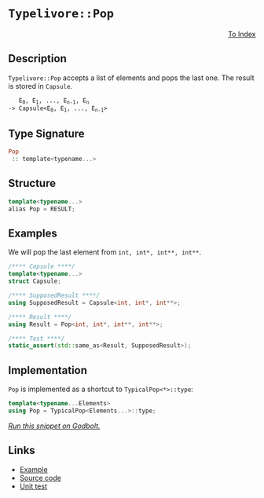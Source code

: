 <!-- Copyright 2024 Feng Mofan
SPDX-License-Identifier: Apache-2.0 -->

# `Typelivore::Pop`

<p style='text-align: right;'><a href="../../../facilities/metafunctions.md#typelivore-pop">To Index</a></p>

## Description

`Typelivore::Pop` accepts a list of elements and pops the last one. The result is stored in `Capsule`.

<pre><code>   E<sub>0</sub>, E<sub>1</sub>, ..., E<sub>n-1</sub>, E<sub>n</sub>
-> Capsule&lt;E<sub>0</sub>, E<sub>1</sub>, ..., E<sub>n-1</sub>&gt;</code></pre>

## Type Signature

```Haskell
Pop
 :: template<typename...>
```

## Structure

```C++
template<typename...>
alias Pop = RESULT;
```

## Examples

We will pop the last element from `int, int*, int**, int**`.

```C++
/**** Capsule ****/
template<typename...>
struct Capsule;

/**** SupposedResult ****/
using SupposedResult = Capsule<int, int*, int**>;

/**** Result ****/
using Result = Pop<int, int*, int**, int**>;

/**** Test ****/
static_assert(std::same_as<Result, SupposedResult>);
```

## Implementation

`Pop` is implemented as a shortcut to `TypicalPop<*>::type`:

```C++
template<typename...Elements>
using Pop = TypicalPop<Elements...>::type;
```

[*Run this snippet on Godbolt.*](https://godbolt.org/#z:OYLghAFBqd5QCxAYwPYBMCmBRdBLAF1QCcAaPECAMzwBtMA7AQwFtMQByARg9KtQYEAysib0QXACx8BBAKoBnTAAUAHpwAMvAFYTStJg1DIApACYAQuYukl9ZATwDKjdAGFUtAK4sGIAKwAzKSuADJ4DJgAcj4ARpjEIADsGqQADqgKhE4MHt6%2BAcEZWY4C4ZExLPGJKbaY9qUMQgRMxAR5Pn5BdQ05za0E5dFxCcmpCi1tHQXdEwNDldVjAJS2qF7EyOwcAPQAVAeHR8cnezsmGgCC%2B4cA1AAimGmujMh4mAq3R%2BdXN6f/xx%2Blwu1yOt2wqgIrgAYsRZF9DkCdjtbgB1TC3ADudFoty8SluBAQeE%2BVC8DAcOUJqBByNuaApTChzChhIQGLSxA%2BCQAbph0LdDAKucgNkoBWkBgoAHQgqEsNIGKEmQJuAgAT2ezDYKuwIImxC8DnBkJhcMEtxMSSsSXuKqsVzlmAVSswKrVzsVTLdqo1WtYmGlQd19IMCk%2BHkETAiCVIhM1jADQel2HobEECl1%2BoIhuNEOZ6FhsndkZaMeI7tTzsYBBlwcCeobIKtDsut3bhM9rvdfsTbGTFkwwAiDAiwEzTauHbxWSMtwAsp4BSr7rdS9HIhXVYPhwxR0Y69K41X07Xk1nAq2rXbL83fmC3Ew0govPQEQcgfKvcrfQntYH6z1K4DSNAg1yfF96HtO9QTuAAVTU8FEWhlFQNJ3zOJ0XW9Hs/yTQDs1zMCELSJCxFQ9CW2vaDHSuL9u1/f02FuaE8GICYs2AnNQNuEiyJQtD3VY9iCE44FrRBad8THeNnktQJV0fZ9Xx9NwLyvW0aOBOiuxwxi%2BwxYSJjjXt/1uIRMAZdAxJA40%2BOQiihLY4zzMsgRrMncTWyk2dgFkjEV3A5SoNVIzRKbW9HU0yLtMuei9LVPDmLCkykoxCyrNSpiAOlAB5IkEgnIDLls4jEIcwTQucgg4wy9y43y9l2PPTyqKnDtpLnXtJI7QL8zNYt9LM%2BzyMqtxGsKlrsBAEBus86cZvi1lF1oDy3BS1yrPU5toqve8AQO75aTBABJF1qyjRoMKRQ7bsw2i4t0n9Euy5MTxrIqQU6vyKPk1cRoEtJKzTD6psWhMtOOu7EShg4TVYRUMSO/bofu2LzECCJkG8LB5LcBktjSWsxNhvYgsgpGYZ07DntM/DZU80ryZUyGUbJoQvDSYp%2BQAJQ%2BV8wORy5vvMznufQPnILAwKlIp90Ihq24Fb2ONlb2baHr%2BMnJYF66vt824ddoaWFNuRzVQV1XBBVpXrZttWNdirXeI%2BQWqZKlpHGQAB9JhwwSAgIAmdAZoUANfYnNwjcVjmucyXn%2BeN3VlntDhVloTh/F4PwOC0UhUE4NTLGsW4FHWTYArMQIeFIAhNDT1YAGsAkkaUNAADjMMwAE5u64fwO/brgkiSaQM44SReBYCQNFSHO84LjheAUEBUjr3O09IOBYBgRAQHWAg0i8GqKAgNAFToBIogDThVHbgA2ABae/JFuYBkGQW4pGlMxeH5QgSB4BDlwGQggRBiHYFIUB8glBqHrqQXQIDMTECfJwHg6dM7Z3gYvXKx8j5gVQFQW4d8n4vzfh/L%2BrczC3AgB4C%2B9BiCWirlwZYvB15aFWBAJA59SIMPIJQHhl9EjACkGYPgdAoTsUoLEeBsQIitHVGg3gcjmDEHVLlWI2hLLrxrufU8uUGC0EURvUgWBYheGAI%2BWgtAV7cF4FgFghhgDiBMfgEUjg%2BS2LzpgVQllj7bBrgreo8DaB4FiCgtRHgsDwJzHgaedjSB8mILEeOjxHFGFCUYeuqwqAGHHAANXeJiXKWolHQPAeIKB/BBCKBUOoExiD9BOJQNYaw%2Bgwkr0gKsNCjRbGP2DiuUwxdLBmAXkk4gQCPjwFWHYbROQXAMHcJ4ToegwgxkWKMEBxRsgCGmH4LZmQdkMAWCMRIIDZmUgEP0KYyyCjnPqHMq5kxBjrNOXoOYNz8j7NsM8k5VRNkzPLlsCQGCOBZ1IPPXgi9iEP2fq/d%2Bn9v7UIgLgABjCMYsLYdk1Y7ImBYESBAJuIBJCBGlN3QIo8NCSDMJIe%2Bs9/D327voTgk9SDT2rtKe%2BXB77t27kPe%2B/hJD93JffCF2DODL1XrXbJW9d5cP3ng4%2B/Cz6oHoVfG%2BHBWgsB5EkR%2BTBQxOK/t3aUXA25/3wEQCZwDynIUgdIapMC6nwN0GI5BqC7GgvBZC/OnBcGH2PrcQhMLSGv2xoargxrTUaBoXQ3hCQmGBDMKw6VG9OHcNVXGsgp9BEMJQAYIwEauCpBoMbQq0jZHyLUWUlRCiNFaIcGUvRNYDFGPgWYixVibFlIcU4lxec3FzM8fAnxfioRlKCePPOoTwkKKidsPOsT4k1ySSkpQaTe1jhlbkpgBSiklMYGUh1FS7XQNqXAhpIAxH5uMK0yw7TYidMJfnImOQ%2BkDIUkMqwIyxkJCtVMrpPRHl%2BAgK4PZqzFl/KWAckoOQwPQaOZBzZgHLlNGeXB5DjRrkvIqG885aHbnfI%2Bdh4Y/yzmAo2MClhzKwVYJMdCkhcKDVzgjSatuNDUWWoTZilNHCcWYDxaMJ949WXsuNVSpI/hu4j0CNS2lQqxV0YlbYKV7DN7bz3gffByqc3qrYJwLVZCWAKB5J/HkLHXQTHNWioBegj22okPa2QZ76l510MEN1aQlGetowvX1iqCFENUIZ4zpnzPegmDGjNQiE2BGTaptNKAot8OzUl0YJmubezM93b2FmCDeyC/aiRZaIAyJMTWqtCTyvqM0doxtqr9GGOMf2zA5jLFiC7QkntGT532LYoOqZJiR2ijHQkidISwkRPVHOmJEyl28BXak50G6smpr4HkhQhTMDFNKQkuzECHOntgS5nQIBgjXpacMmw07H3dJfQIWxOxg4Xa/RYUZULxmTJuxh%2BZIHFnobWTh0jehtmNHQyDnIiGznfaeQMdDFzMO/NeUDvDsOCPvMR4DqD5GK4guo168VHBiHBZM7cLL0pcvsYtSQLjcXsWkFxfiygoKROXuNYEQI/gB5CtnuzpIPKFO%2BaXsptedPm6SH8GS4eKQO6SD7lwTuZhRXj0CD5qFSn4ugt/gLtXQuNeJMKvMyQQA%3D%3D%3D)

## Links

- [Example](../../../code/facilities/metafunctions/typelivore/pop/implementation.hpp)
- [Source code](../../../../conceptrodon/descend/typelivore/pop.hpp)
- [Unit test](../../../../tests/unit/metafunctions/typelivore/pop.test.hpp)
